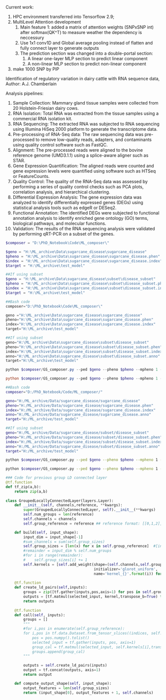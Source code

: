 Current work:

1. HPC environment transferred into Tensorflow 2.9;
2. MultiLevel Attention development
   1. Main feature 1: added a matrix of attention weights (SNPxSNP int) after softmax(QK^T) to measure weather the dependency is neccessury
   2.  Use 1x1 conv1D and Global average pooling instead of flatten and fully connect layer to generate outputs
   3. The prediction section was changed into a double-portal section:
      1.  A linear one-layer MLP section to predict linear component 
      2.  A non-linear MLP section to predict non-linear component 
3. make 1000 SNP by PIP



Identification of regulatory variation in dairy cattle with RNA sequence data, Author: A.J. Chamberlain

Analysis pipelines:

1. Sample Collection: Mammary gland tissue samples were collected from 20 Holstein-Friesian dairy cows.
2. RNA Isolation: Total RNA was extracted from the tissue samples using a commercial RNA isolation kit.
3. RNA Sequencing: The extracted RNA was subjected to RNA sequencing using Illumina HiSeq 2000 platform to generate the transcriptome data.
4. Pre-processing of RNA-Seq data: The raw sequencing data was pre-processed to remove low-quality reads, adapters, and contaminants using quality control software such as FastQC.
5. Alignment: The pre-processed reads were aligned to the bovine reference genome (UMD3.1.1) using a splice-aware aligner such as STAR.
6. Gene Expression Quantification: The aligned reads were counted and gene expression levels were quantified using software such as HTSeq or FeatureCounts.
7. Quality Control: The quality of the RNA-Seq data was assessed by performing a series of quality control checks such as PCA plots, correlation analysis, and hierarchical clustering.
8. Differential Expression Analysis: The gene expression data was analyzed to identify differentially expressed genes (DEGs) using statistical analysis tools such as edgeR or DESeq2.
9. Functional Annotation: The identified DEGs were subjected to functional annotation analysis to identify enriched gene ontology (GO) terms, biological pathways, and molecular functions.
10. Validation: The results of the RNA sequencing analysis were validated by performing qRT-PCR on a subset of the genes.

```powershell
$composer = "D:\PhD_Notebook\Code\ML_composer\"

$geno = "H:\ML_archive\Data\sugarcane_disease\sugarcane_disease"
$pheno = "H:\ML_archive\Data\sugarcane_disease\sugarcane_disease.phen"
$index = "H:\ML_archive\Data\sugarcane_disease\sugarcane_disease.index"
$target = "H:\ML_archive\test_model" 

##If using subset 
$geno = "H:\ML_archive\Data\sugarcane_disease\subset\disease_subset"
$pheno = "H:\ML_archive\Data\sugarcane_disease\subset\disease_subset.phen"
$index = "H:\ML_archive\Data\sugarcane_disease\subset\disease_subset.index"
$target = "H:\ML_archive\test_model" 

##Bash code
composer="D:\PhD_Notebook\Code\ML_composer\"

geno ="H:\ML_archive\Data\sugarcane_disease\sugarcane_disease"
pheno="H:\ML_archive\Data\sugarcane_disease\sugarcane_disease.phen"
index="H:\ML_archive\Data\sugarcane_disease\sugarcane_disease.index"
target="H:\ML_archive\test_model" 

##If using subset 
geno="H:\ML_archive\Data\sugarcane_disease\subset\disease_subset"
pheno="H:\ML_archive\Data\sugarcane_disease\subset\disease_subset.phen"
index="H:\ML_archive\Data\sugarcane_disease\subset\disease_subset.index"
anno="H:\ML_archive\Data\sugarcane_disease\subset\disease_subset.anno"
target="H:\ML_archive\test_model" 

python $composer/GS_composer.py --ped $geno --pheno $pheno --mpheno 1 --index $index --trait smut --width 256 --depth 0 --model "LNN" -o $target --quiet 1 --plot --epoch 5 --round 1 --locallyConnect 8 --embedding 8 --batch 8

python $composer/GS_composer.py --ped $geno --pheno $pheno --mpheno 1 --index $index --trait smut --width 256 --depth 0 --model "MultiLevelNN" -o $target --quiet 1 --plot --epoch 5 --round 1 --locallyConnect 8 --embedding 8 --batch 8


```

```bash
##Bash code
composer="D:/PhD_Notebook/Code/ML_composer/"

geno="H:/ML_archive/Data/sugarcane_disease/sugarcane_disease"
pheno="H:/ML_archive/Data/sugarcane_disease/sugarcane_disease.phen"
index="H:/ML_archive/Data/sugarcane_disease/sugarcane_disease.index"
anno="H:/ML_archive/Data/sugarcane_disease/sugarcane_disease.anno"
target="H:/ML_archive/test_model" 

##If using subset 
geno="H:/ML_archive/Data/sugarcane_disease/subset/disease_subset"
pheno="H:/ML_archive/Data/sugarcane_disease/subset/disease_subset.phen"
index="H:/ML_archive/Data/sugarcane_disease/subset/disease_subset.index"
anno="H:/ML_archive/Data/sugarcane_disease/subset/disease_subset.anno"
target="H:/ML_archive/test_model" 

python $composer/GS_composer.py --ped $geno --pheno $pheno --mpheno 1 --index $index --trait smut --width 256 --depth 0 --model "LNN" -o $target --quiet 1 --plot --epoch 5 --round 1 --locallyConnect 8 --embedding 8 --batch 8

python $composer/GS_composer.py --ped $geno --pheno $pheno --mpheno 1 --index $index --trait smut --width 256 --depth 1 --model "MultiLevel Attention" -o $target --quiet 1 --plot --epoch 5 --round 1 --locallyConnect 8 --embedding 8 --batch 8 --num-heads 1 --locallyBlock 10
```

```python
### Code for previous group LD connected layer
@tf.function
def tf_zip(a,b):
    return zip(a,b)
    
class GroupedLocallyConnectedLayer(layers.Layer):
    def __init__(self, channels,reference, **kwargs):
        super(GroupedLocallyConnectedLayer, self).__init__(**kwargs)
        self.num_groups = len(reference)
        self.channels = channels
        self.group_reference = reference ## reference format: [[0,1,2],[3,4,5],[6,7,8]...]

    def build(self, input_shape):
        input_dim = input_shape[-1]
        #sum_channels = sum(self.group_sizes)
        self.group_sizes = [len(x) for x in self.group_reference]  #[input_dim // self.num_groups] * self.num_groups
        #remainder = input_dim % self.num_groups
        #for i in range(remainder):
        #    self.group_sizes[i] += 1
        self.kernels = [self.add_weight(shape=(self.channels,self.group_sizes[i],input_dim), 
                                        initializer='glorot_uniform', 
                                        name='kernel_{}'.format(i)) for i in range(self.num_groups)]
        
    @tf.function
    def create_ld_pairs(self,inputs):
        groups = zip([tf.gather(inputs,pos,axis=1) for pos in self.group_reference],self.kernels)
        outputs = [tf.matmul(selected_input, kernel,transpose_b=True) for selected_input,kernel in pairs]
        return outputs
        
    @tf.function
    def call(self, inputs):
        groups = []
        """
        #for i,pos in enumerate(self.group_reference):
        for i,pos in tf.data.Dataset.from_tensor_slices((indices, self.group_reference)):
            pos = pos.numpy().tolist()
            selected_input = tf.gather(inputs, pos, axis=1)
            group_cal = tf.matmul(selected_input, self.kernels[i],transpose_b=True)
            groups.append(group_cal)
        """
        
        outputs = self.create_ld_pairs(inputs)
        output = tf.concat(outputs, axis=1)
        return output

    def compute_output_shape(self, input_shape):
        output_features = len(self.group_sizes)
        return (input_shape[0], output_features + 1, self.channels)
```

